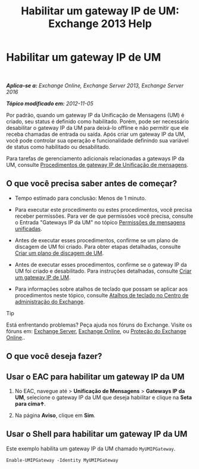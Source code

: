 ﻿---
title: 'Habilitar um gateway IP de UM: Exchange 2013 Help'
TOCTitle: Habilitar um gateway IP de UM
ms:assetid: 2706ae06-c45d-41b7-abbe-378a9fca104a
ms:mtpsurl: https://technet.microsoft.com/pt-br/library/Aa996857(v=EXCHG.150)
ms:contentKeyID: 50485177
ms.date: 05/22/2018
mtps_version: v=EXCHG.150
ms.translationtype: MT
---

# Habilitar um gateway IP de UM

 

_**Aplica-se a:** Exchange Online, Exchange Server 2013, Exchange Server 2016_

_**Tópico modificado em:** 2012-11-05_

Por padrão, quando um gateway IP da Unificação de Mensagens (UM) é criado, seu status é definido como habilitado. Porém, pode ser necessário desabilitar o gateway IP da UM para deixá-lo offline e não permitir que ele receba chamadas de entrada ou saída. Após criar um gateway IP da UM, você pode controlar sua operação e funcionalidade definindo sua variável de status como habilitado ou desabilitado.

Para tarefas de gerenciamento adicionais relacionadas a gateways IP da UM, consulte [Procedimentos de gateway IP de Unificação de mensagens](um-ip-gateway-procedures-exchange-2013-help.md).

## O que você precisa saber antes de começar?

  - Tempo estimado para conclusão: Menos de 1 minuto.

  - Para executar este procedimento ou estes procedimentos, você precisa receber permissões. Para ver de que permissões você precisa, consulte o Entrada "Gateways IP da UM" no tópico [Permissões de mensagens unificadas](unified-messaging-permissions-exchange-2013-help.md).

  - Antes de executar esses procedimentos, confirme se um plano de discagem de UM foi criado. Para obter etapas detalhadas, consulte [Criar um plano de discagem de UM](create-a-um-dial-plan-exchange-2013-help.md).

  - Antes de executar esses procedimentos, confirme se o gateway IP da UM foi criado e desabilitado. Para instruções detalhadas, consulte [Criar um gateway IP de UM](create-a-um-ip-gateway-exchange-2013-help.md).

  - Para informações sobre atalhos de teclado que possam se aplicar aos procedimentos neste tópico, consulte [Atalhos de teclado no Centro de administração do Exchange](keyboard-shortcuts-in-the-exchange-admin-center-exchange-online-protection-help.md).


> [!TIP]
> Está enfrentando problemas? Peça ajuda nos fóruns do Exchange. Visite os fóruns em: <A href="https://go.microsoft.com/fwlink/p/?linkid=60612">Exchange Server</A>, <A href="https://go.microsoft.com/fwlink/p/?linkid=267542">Exchange Online</A>, ou <A href="https://go.microsoft.com/fwlink/p/?linkid=285351">Proteção do Exchange Online</A>..



## O que você deseja fazer?

## Usar o EAC para habilitar um gateway IP da UM

1.  No EAC, navegue até \> **Unificação de Mensagens** \> **Gateways IP da UM**, selecione o gateway IP da UM que deseja habilitar e clique na **Seta para cima**![Ícone Seta para cima](images/JJ150576.1732c727-328b-4a1a-b84d-6d7252c7dcab(EXCHG.150).gif "Ícone Seta para cima").

2.  Na página **Aviso**, clique em **Sim**.

## Usar o Shell para habilitar um gateway IP da UM

Este exemplo habilita um gateway IP da UM chamado `MyUMIPGateway`.

    Enable-UMIPGateway -Identity MyUMIPGateway

